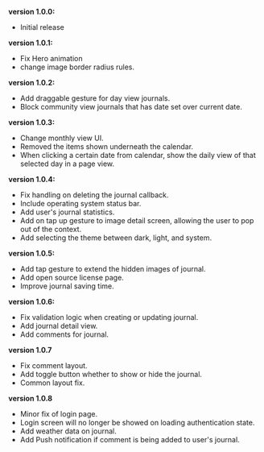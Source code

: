 **version 1.0.0:**
- Initial release

**version 1.0.1:**
- Fix Hero animation
- change image border radius rules.

**version 1.0.2:**
- Add draggable gesture for day view journals.
- Block community view journals that has date set over current date.

**version 1.0.3:**
- Change monthly view UI.
- Removed the items shown underneath the calendar.
- When clicking a certain date from calendar, show the daily view of that selected day in a page view.

**version 1.0.4:**
- Fix handling on deleting the journal callback.
- Include operating system status bar.
- Add user's journal statistics.
- Add on tap up gesture to image detail screen, allowing the user to pop out of the context. 
- Add selecting the theme between dark, light, and system. 

**version 1.0.5:** 
- Add tap gesture to extend the hidden images of journal.
- Add open source license page. 
- Improve journal saving time.

**version 1.0.6:** 
- Fix validation logic when creating or updating journal.
- Add journal detail view. 
- Add comments for journal.

**version 1.0.7** 
- Fix comment layout.
- Add toggle button whether to show or hide the journal.
- Common layout fix. 

**version 1.0.8**
- Minor fix of login page.
- Login screen will no longer be showed on loading authentication state. 
- Add weather data on journal.
- Add Push notification if comment is being added to user's journal.

